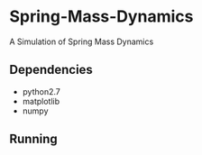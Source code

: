 # Spring-Mass-Dynamics
A Simulation of Spring Mass Dynamics

## Dependencies
* python2.7
* matplotlib
* numpy

## Running
